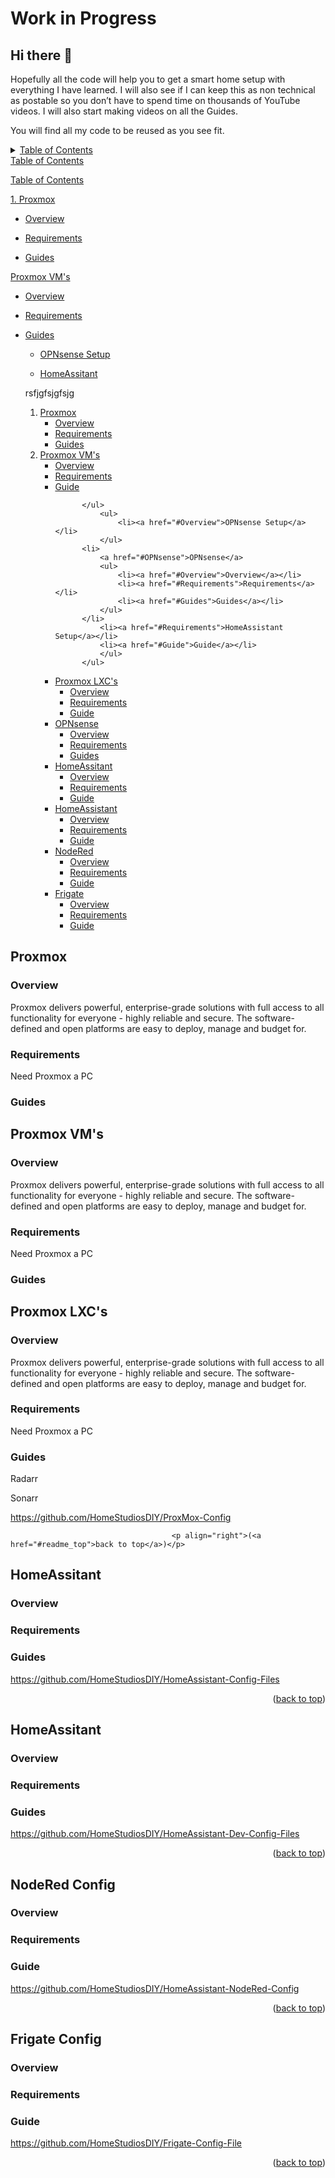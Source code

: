 # Work in Progress

## Hi there 👋								<a id="readme_top"></a>

Hopefully all the code will help you to get a smart home setup with everything I have learned. I will also see if I can keep this as non technical as postable so you don’t have to spend time on thousands of YouTube videos. I will also start making videos on all the Guides. 

You will find all my code to be reused as you see fit.



<details>
<summary><u>Table of Contents</u></summary>

<u>Table of Contents</u>
 

<a href="#Proxmox">1. Proxmox</a>

+ <a href="#Overview">Overview</a>

+ <a href="#Requirements">Requirements</a>

+ <a href="#Guides">Guides</a>



<a href="# Proxmox VM's"> Proxmox VM's</a>

+ <a href="#Overview">Overview</a>

+ <a href="#Requirements">Requirements</a>

+ <a href="#Guides">Guides</a>

	+ <a href="#Overview">OPNsense Setup</a>
	
	+ <a href="#HomeAssitant">HomeAssitant</a>


</details>


<summary><u>Table of Contents</u></summary>

<u>Table of Contents</u>
 

<a href="#Proxmox">1. Proxmox</a>

+ <a href="#Overview">Overview</a>

+ <a href="#Requirements">Requirements</a>

+ <a href="#Guides">Guides</a>



<a href="# Proxmox VM's"> Proxmox VM's</a>

+ <a href="#Overview">Overview</a>

+ <a href="#Requirements">Requirements</a>

+ <a href="#Guides">Guides</a>

	+ <a href="#Overview">OPNsense Setup</a>
	
	+ <a href="#HomeAssitant">HomeAssitant</a>

  
  rsfjgfsjgfsjg
  
  
  <ol>
    <li>
		<a href="#Proxmox">Proxmox</a>
			<ul>
				<li><a href="#Overview">Overview</a></li>
				<li><a href="#Requirements">Requirements</a></li>
				<li><a href="#Guides">Guides</a></li>
			</ul>
    </li>
    <li>
		<a href="# Proxmox LXC's"> Proxmox VM's</a>
			<ul>
				<li><a href="#Overview">Overview</a></li>
				<li><a href="#Requirements">Requirements</a></li>
				<li><a href="#Guide">Guide</a></li>
				
			</ul>
				<ul>
					<li><a href="#Overview">OPNsense Setup</a></li>
				</ul>
			<li>
				<a href="#OPNsense">OPNsense</a>
				<ul>
					<li><a href="#Overview">Overview</a></li>
					<li><a href="#Requirements">Requirements</a></li>
					<li><a href="#Guides">Guides</a></li>
				</ul>
			</li>
				<li><a href="#Requirements">HomeAssistant Setup</a></li>
				<li><a href="#Guide">Guide</a></li>
				</ul>
			</ul>
	</li>
    <li>
		<a href="# Proxmox LXC's"> Proxmox LXC's</a>
			<ul>
				<li><a href="#Overview">Overview</a></li>
				<li><a href="#Requirements">Requirements</a></li>
				<li><a href="#Guide">Guide</a></li>
			</ul>
	</li>	
    <li>
		<a href="#OPNsense">OPNsense</a>
			<ul>
				<li><a href="#Overview">Overview</a></li>
				<li><a href="#Requirements">Requirements</a></li>
				<li><a href="#Guides">Guides</a></li>
			</ul>
    </li>	
    <li>
		<a href="#HomeAssitant">HomeAssitant</a>
			<ul>
				<li><a href="#Overview">Overview</a></li>
				<li><a href="#Requirements">Requirements</a></li>
				<li><a href="#Guide">Guide</a></li>
			</ul>
    </li>
    <li>
		<a href="#HomeAssistant">HomeAssistant</a>
			<ul>
				<li><a href="#Overview">Overview</a></li>
				<li><a href="#Requirements">Requirements</a></li>
				<li><a href="#Guide">Guide</a></li>
			</ul>
    </li>
    <li>
		<a href="#NodeRed">NodeRed</a>
			<ul>
				<li><a href="#Overview">Overview</a></li>
				<li><a href="#Requirements">Requirements</a></li>
				<li><a href="#Guide">Guide</a></li>
			</ul>	
    </li>		
    <li>
		<a href="#Frigate">Frigate</a>
			<ul>
				<li><a href="#Overview">Overview</a></li>
				<li><a href="#Requirements">Requirements</a></li>
				<li><a href="#Guide">Guide</a></li>
			</ul>
	
  </ol>
</details>



## Proxmox								<a id="Proxmox"></a>


### Overview 							<a id="Overview"></a>

Proxmox delivers powerful, enterprise-grade solutions with full access to all functionality for everyone - highly reliable and secure.
The software-defined and open platforms are easy to deploy, manage and budget for.

### Requirements 						<a id="Requirements"></a>

Need Proxmox a PC



### Guides 								<a id="Guides"></a>







## Proxmox VM's								<a id="Proxmox"></a>


### Overview 							<a id="Overview"></a>

Proxmox delivers powerful, enterprise-grade solutions with full access to all functionality for everyone - highly reliable and secure.
The software-defined and open platforms are easy to deploy, manage and budget for.

### Requirements 						<a id="Requirements"></a>

Need Proxmox a PC



### Guides 								<a id="Guides"></a>





## Proxmox LXC's								<a id="Proxmox"></a>


### Overview 							<a id="Overview"></a>

Proxmox delivers powerful, enterprise-grade solutions with full access to all functionality for everyone - highly reliable and secure.
The software-defined and open platforms are easy to deploy, manage and budget for.

### Requirements 						<a id="Requirements"></a>

Need Proxmox a PC



### Guides 								<a id="Guides"></a>

Radarr

Sonarr


https://github.com/HomeStudiosDIY/ProxMox-Config





										<p align="right">(<a href="#readme_top">back to top</a>)</p>

## HomeAssitant							<a id="Proxmox"></a>



### Overview 							<a id="Proxmox"></a>

### Requirements 						<a id="Proxmox"></a>

### Guides								<a id="Proxmox"></a>

https://github.com/HomeStudiosDIY/HomeAssistant-Config-Files


<p align="right">(<a href="#readme_top">back to top</a>)</p>

## HomeAssitant <a id="Proxmox"></a>

### Overview <a id="Overview"></a>

### Requirements <a id="Requirements"></a>

### Guides <a id="Requirements"></a>

https://github.com/HomeStudiosDIY/HomeAssistant-Dev-Config-Files


<p align="right">(<a href="#readme_top">back to top</a>)</p>

## NodeRed Config <a id="Requirements"></a> 

### Overview <a id="Requirements"></a>

### Requirements <a id="Requirements"></a>

### Guide <a id="Requirements"></a>

https://github.com/HomeStudiosDIY/HomeAssistant-NodeRed-Config


<p align="right">(<a href="#readme_top">back to top</a>)</p>

## Frigate Config <a id="Requirements"></a>

### Overview <a id="Requirements"></a>

### Requirements <a id="Requirements"></a>

### Guide <a id="Requirements"></a>

https://github.com/HomeStudiosDIY/Frigate-Config-File


<p align="right">(<a href="#readme_top">back to top</a>)</p>














<!--
**HomeStudiosDIY/HomeStudiosDIY** is a ✨ _special_ ✨ repository because its `README.md` (this file) appears on your GitHub profile.

Here are some ideas to get you started:

- 🔭 I’m currently working on ...
- 🌱 I’m currently learning ...
- 👯 I’m looking to collaborate on ...
- 🤔 I’m looking for help with ...
- 💬 Ask me about ...
- 📫 How to reach me: ...
- 😄 Pronouns: ...
- ⚡ Fun fact: ...
-->


